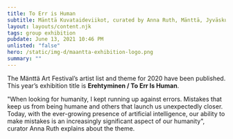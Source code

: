 ```yaml
---
title: To Err is Human
subtitle: Mänttä Kuvataideviikot, curated by Anna Ruth, Mänttä, Jyväskulä, FI
layout: layouts/content.njk
tags: group exhibition
pubdate: June 13, 2021 10:46 PM
unlisted: "false"
hero: /static/img-d/maantta-exhibition-logo.png
summary: ""
---
```

The Mänttä Art Festival’s artist list and theme for 2020 have been published. This year’s exhibition title is **Erehtyminen / To Err Is Human**. 

"When looking for humanity, I kept running up against errors. Mistakes that keep us from being humane and others that launch us unexpectedly closer. Today, with the ever-growing presence of artificial intelligence, our ability to make mistakes is an increasingly significant aspect of our humanity", curator Anna Ruth explains about the theme.